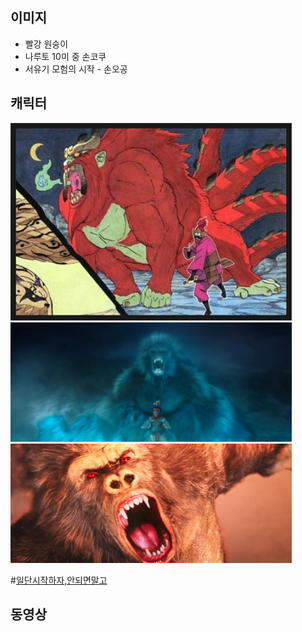 
## 이미지
- 빨강 원숭이
- 나루토 10미 중 손코쿠
- 서유기 모험의 시작 - 손오공

## 캐릭터
<img src="/doc/img/mkbd_logo.jpg" alt="img" style="width: 450px;"/>
<img src="/doc/img/mk02.jpg" alt="img" style="width: 450px;"/>
<img src="/doc/img/mk04.jpg" alt="img" style="width: 450px;"/>

#[일단시작하자,안되면말고](http://bestani.net/files/attach/images/21318/110/813/e14f6c872aa88f06dbbecb02666c4b15.jpg)

## 동영상
[](https://www.youtube.com/embed/qyFclzg-iaI)

